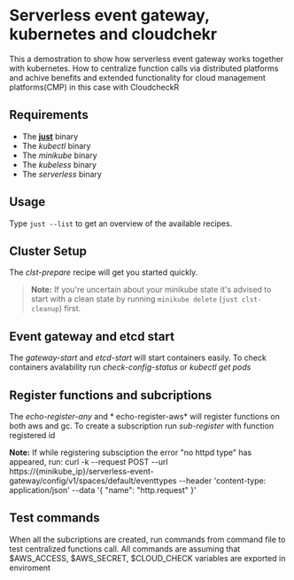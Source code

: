 # Serverless event gateway, kubernetes and cloudchekr
This a demostration to show how serverless event gateway works together with kubernetes. How to centralize function calls via distributed platforms and achive benefits and extended functionality for cloud management platforms(CMP) in this case with CloudcheckR 

## Requirements
* The [**just**](https://github.com/casey/just) binary
* The *kubectl* binary
* The *minikube* binary
* The *kubeless* binary
* The *serverless* binary

## Usage
Type `just --list` to get an overview of the available recipes.

## Cluster Setup
The *clst-prepare* recipe will get you started quickly.

> **Note:** If you're uncertain about your minikube state it's advised to start with a clean state by running `minikube delete` (`just clst-cleanup`) first.

## Event gateway and etcd start 

The *gateway-start* and *etcd-start* will start containers easily. To check containers avalability run *check-config-status* or *kubectl get pods*

## Register functions and subcriptions

The *echo-register-any* and * echo-register-aws* will register functions on both aws and gc. To create a subscription run *sub-register* with function registered id

**Note:** If while registering subsciption the error "no httpd type" has appeared, run: 
    curl -k --request POST --url https://{minikube_ip}/serverless-event-gateway/config/v1/spaces/default/eventtypes --header 'content-type: application/json' --data '{ "name": "http.request" }'

## Test commands

When all the subcriptions are created, run commands from command file to test centralized functions call. All commands are assuming that $AWS_ACCESS, $AWS_SECRET, $CLOUD_CHECK variables are exported in enviroment

